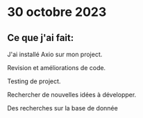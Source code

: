 # 30 octobre 2023

## Ce que j'ai fait:

J'ai installé Axio sur mon project.

Revision et améliorations de code.

Testing de project.

Rechercher de nouvelles idées à développer.

Des recherches sur la base de donnée